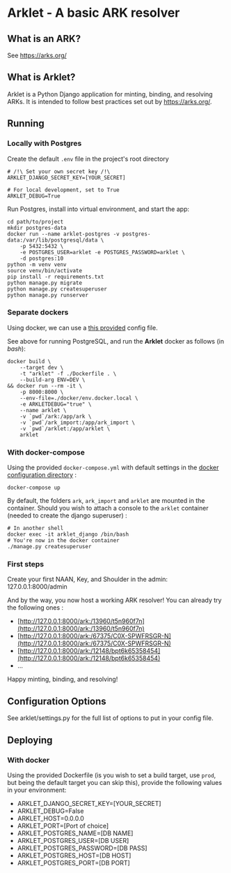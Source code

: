 # Arklet - A basic ARK resolver

## What is an ARK?
See https://arks.org/

## What is Arklet?
Arklet is a Python Django application for minting, binding, and resolving ARKs. It is intended to follow best practices set out by https://arks.org/.

## Running

### Locally with Postgres

Create the default `.env` file in the project's root directory

```
# /!\ Set your own secret key /!\
ARKLET_DJANGO_SECRET_KEY=[YOUR_SECRET]

# For local development, set to True
ARKLET_DEBUG=True
```

Run Postgres, install into virtual environment, and start the app:
```
cd path/to/project
mkdir postgres-data
docker run --name arklet-postgres -v postgres-data:/var/lib/postgresql/data \
    -p 5432:5432 \
    -e POSTGRES_USER=arklet -e POSTGRES_PASSWORD=arklet \
    -d postgres:10
python -m venv venv
source venv/bin/activate
pip install -r requirements.txt
python manage.py migrate
python manage.py createsuperuser
python manage.py runserver
```

### Separate dockers
Using docker, we can use a [this provided](./docker/env.docker.local) config file.

See above for running PostgreSQL, and run the **Arklet** docker as follows (in *bash*):
```
docker build \
    --target dev \
    -t "arklet" -f ./Dockerfile . \
    --build-arg ENV=DEV \
&& docker run --rm -it \
    -p 8000:8000 \
    --env-file=./docker/env.docker.local \
    -e ARKLETDEBUG="true" \
    --name arklet \
    -v `pwd`/ark:/app/ark \
    -v `pwd`/ark_import:/app/ark_import \
    -v `pwd`/arklet:/app/arklet \
    arklet
```

### With docker-compose
Using the provided `docker-compose.yml` with default settings in the [docker
configuration directory](./docker) :

```
docker-compose up
```

By default, the folders `ark`, `ark_import` and `arklet` are mounted in the
container. Should you wish to attach a console to the `arklet` container (needed
to create the django superuser) :
```
# In another shell
docker exec -it arklet_django /bin/bash
# You're now in the docker container
./manage.py createsuperuser
```

### First steps
Create your first NAAN, Key, and Shoulder in the admin:
127.0.0.1:8000/admin

And by the way, you now host a working ARK resolver! You can already
try the following ones :
- [http://127.0.0.1:8000/ark:/13960/t5n960f7n](http://127.0.0.1:8000/ark:/13960/t5n960f7n)
- [http://127.0.0.1:8000/ark:/67375/C0X-SPWFRSGR-N](http://127.0.0.1:8000/ark:/67375/C0X-SPWFRSGR-N)
- [http://127.0.0.1:8000/ark:/12148/bpt6k65358454](http://127.0.0.1:8000/ark:/12148/bpt6k65358454)
- ...

Happy minting, binding, and resolving!

## Configuration Options

See arklet/settings.py for the full list of options to put in your config file.

## Deploying
### With docker
Using the provided Dockerfile (is you wish to set a build target, use `prod`, 
but being the default target you can skip this), provide the following values
in your environment:

- ARKLET_DJANGO_SECRET_KEY=[YOUR_SECRET]
- ARKLET_DEBUG=False
- ARKLET_HOST=0.0.0.0
- ARKLET_PORT=[Port of choice]
- ARKLET_POSTGRES_NAME=[DB NAME]
- ARKLET_POSTGRES_USER=[DB USER]
- ARKLET_POSTGRES_PASSWORD=[DB PASS]
- ARKLET_POSTGRES_HOST=[DB HOST]
- ARKLET_POSTGRES_PORT=[DB PORT]
